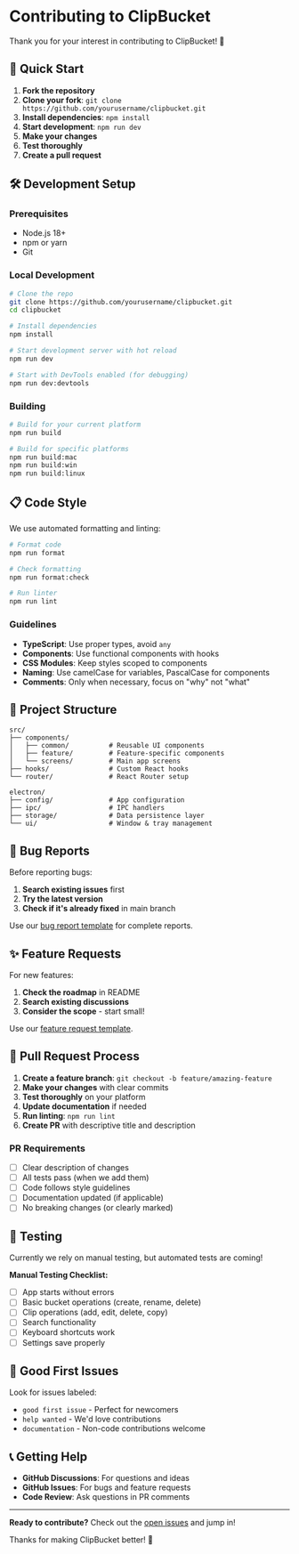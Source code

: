 # Contributing to ClipBucket

Thank you for your interest in contributing to ClipBucket! 🎉

## 🚀 Quick Start

1. **Fork the repository**
2. **Clone your fork**: `git clone https://github.com/yourusername/clipbucket.git`
3. **Install dependencies**: `npm install`
4. **Start development**: `npm run dev`
5. **Make your changes**
6. **Test thoroughly**
7. **Create a pull request**

## 🛠️ Development Setup

### Prerequisites
- Node.js 18+ 
- npm or yarn
- Git

### Local Development
```bash
# Clone the repo
git clone https://github.com/yourusername/clipbucket.git
cd clipbucket

# Install dependencies
npm install

# Start development server with hot reload
npm run dev

# Start with DevTools enabled (for debugging)
npm run dev:devtools
```

### Building
```bash
# Build for your current platform
npm run build

# Build for specific platforms
npm run build:mac
npm run build:win
npm run build:linux
```

## 📋 Code Style

We use automated formatting and linting:

```bash
# Format code
npm run format

# Check formatting
npm run format:check

# Run linter
npm run lint
```

### Guidelines
- **TypeScript**: Use proper types, avoid `any`
- **Components**: Use functional components with hooks
- **CSS Modules**: Keep styles scoped to components
- **Naming**: Use camelCase for variables, PascalCase for components
- **Comments**: Only when necessary, focus on "why" not "what"

## 🔧 Project Structure

```
src/
├── components/
│   ├── common/          # Reusable UI components
│   ├── feature/         # Feature-specific components  
│   └── screens/         # Main app screens
├── hooks/               # Custom React hooks
└── router/              # React Router setup

electron/
├── config/              # App configuration
├── ipc/                 # IPC handlers
├── storage/             # Data persistence layer
└── ui/                  # Window & tray management
```

## 🐛 Bug Reports

Before reporting bugs:
1. **Search existing issues** first
2. **Try the latest version**
3. **Check if it's already fixed** in main branch

Use our [bug report template](.github/ISSUE_TEMPLATE/bug_report.md) for complete reports.

## ✨ Feature Requests

For new features:
1. **Check the roadmap** in README
2. **Search existing discussions**
3. **Consider the scope** - start small!

Use our [feature request template](.github/ISSUE_TEMPLATE/feature_request.md).

## 🔀 Pull Request Process

1. **Create a feature branch**: `git checkout -b feature/amazing-feature`
2. **Make your changes** with clear commits
3. **Test thoroughly** on your platform
4. **Update documentation** if needed
5. **Run linting**: `npm run lint`
6. **Create PR** with descriptive title and description

### PR Requirements
- [ ] Clear description of changes
- [ ] All tests pass (when we add them)
- [ ] Code follows style guidelines
- [ ] Documentation updated (if applicable)
- [ ] No breaking changes (or clearly marked)

## 🧪 Testing

Currently we rely on manual testing, but automated tests are coming!

**Manual Testing Checklist:**
- [ ] App starts without errors
- [ ] Basic bucket operations (create, rename, delete)
- [ ] Clip operations (add, edit, delete, copy)
- [ ] Search functionality
- [ ] Keyboard shortcuts work
- [ ] Settings save properly

## 🎯 Good First Issues

Look for issues labeled:
- `good first issue` - Perfect for newcomers
- `help wanted` - We'd love contributions
- `documentation` - Non-code contributions welcome

## 📞 Getting Help

- **GitHub Discussions**: For questions and ideas
- **GitHub Issues**: For bugs and feature requests
- **Code Review**: Ask questions in PR comments

---

**Ready to contribute?** Check out the [open issues](https://github.com/yourusername/clipbucket/issues) and jump in!

Thanks for making ClipBucket better! 🚀